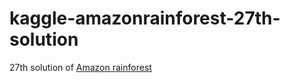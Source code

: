 # kaggle-amazonrainforest-27th-solution
27th solution of [Amazon rainforest](https://www.kaggle.com/c/planet-understanding-the-amazon-from-space)
